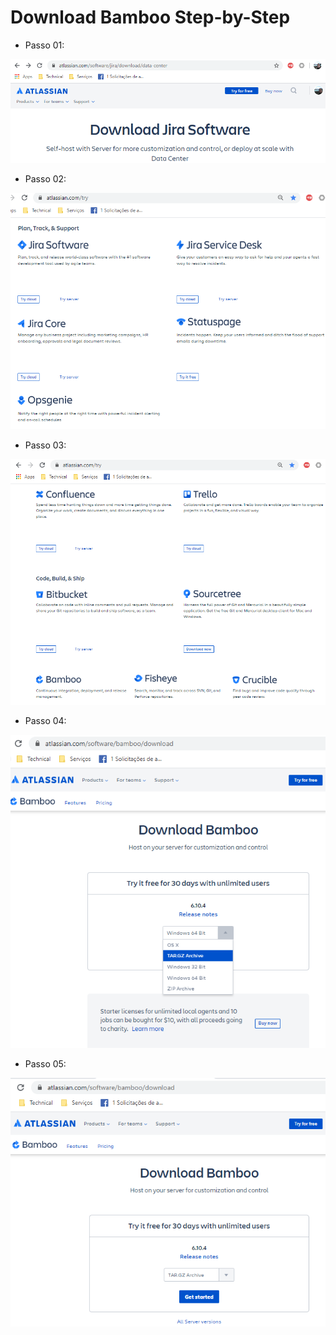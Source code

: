 # Download Bamboo Step-by-Step

* Passo 01:

![Download Bamboo](images/printscreen-bamboo-download-01.png)

* Passo 02:

![Download Bamboo](images/printscreen-bamboo-download-02.png)

* Passo 03:

![Download Bamboo](images/printscreen-bamboo-download-03.png)

* Passo 04:

![Download Bamboo](images/printscreen-bamboo-download-04.png)

* Passo 05:

![Download Bamboo](images/printscreen-bamboo-download-05.png)

